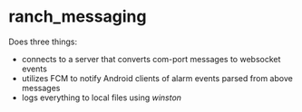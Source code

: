 # ranch_messaging

Does three things:

- connects to a server that converts com-port messages to websocket events
- utilizes FCM to notify Android clients of alarm events parsed from above messages
- logs everything to local files using *winston*
